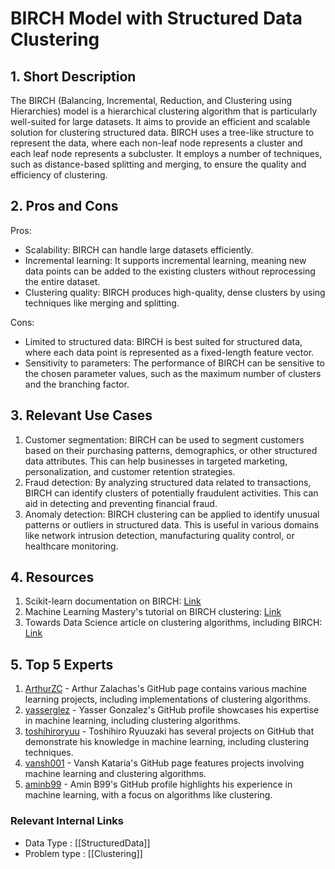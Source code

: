 # BIRCH Model with Structured Data Clustering

## 1. Short Description
The BIRCH (Balancing, Incremental, Reduction, and Clustering using Hierarchies) model is a hierarchical clustering algorithm that is particularly well-suited for large datasets. It aims to provide an efficient and scalable solution for clustering structured data. BIRCH uses a tree-like structure to represent the data, where each non-leaf node represents a cluster and each leaf node represents a subcluster. It employs a number of techniques, such as distance-based splitting and merging, to ensure the quality and efficiency of clustering.

## 2. Pros and Cons
Pros:
- Scalability: BIRCH can handle large datasets efficiently.
- Incremental learning: It supports incremental learning, meaning new data points can be added to the existing clusters without reprocessing the entire dataset.
- Clustering quality: BIRCH produces high-quality, dense clusters by using techniques like merging and splitting.

Cons:
- Limited to structured data: BIRCH is best suited for structured data, where each data point is represented as a fixed-length feature vector.
- Sensitivity to parameters: The performance of BIRCH can be sensitive to the chosen parameter values, such as the maximum number of clusters and the branching factor.

## 3. Relevant Use Cases
1. Customer segmentation: BIRCH can be used to segment customers based on their purchasing patterns, demographics, or other structured data attributes. This can help businesses in targeted marketing, personalization, and customer retention strategies.
2. Fraud detection: By analyzing structured data related to transactions, BIRCH can identify clusters of potentially fraudulent activities. This can aid in detecting and preventing financial fraud.
3. Anomaly detection: BIRCH clustering can be applied to identify unusual patterns or outliers in structured data. This is useful in various domains like network intrusion detection, manufacturing quality control, or healthcare monitoring.

## 4. Resources
1. Scikit-learn documentation on BIRCH: [Link](https://scikit-learn.org/stable/modules/generated/sklearn.cluster.Birch.html)
2. Machine Learning Mastery's tutorial on BIRCH clustering: [Link](https://machinelearningmastery.com/birch-data-clustering-algorithm-fundamentals-examples/)
3. Towards Data Science article on clustering algorithms, including BIRCH: [Link](https://towardsdatascience.com/the-5-clustering-algorithms-data-scientists-need-to-know-a36d136ef68)

## 5. Top 5 Experts
1. [ArthurZC](https://github.com/ArthurZC) - Arthur Zalachas's GitHub page contains various machine learning projects, including implementations of clustering algorithms.
2. [yasserglez](https://github.com/yasserglez) - Yasser Gonzalez's GitHub profile showcases his expertise in machine learning, including clustering algorithms.
3. [toshihiroryuu](https://github.com/toshihiroryuu) - Toshihiro Ryuuzaki has several projects on GitHub that demonstrate his knowledge in machine learning, including clustering techniques.
4. [vansh001](https://github.com/vansh001) - Vansh Kataria's GitHub page features projects involving machine learning and clustering algorithms.
5. [aminb99](https://github.com/aminb99) - Amin B99's GitHub profile highlights his experience in machine learning, with a focus on algorithms like clustering.

[//begin]: # "Internal link references"
[//end]: # "Internal link references"


 ### Relevant Internal Links
- Data Type : [[StructuredData]]
- Problem type : [[Clustering]]
